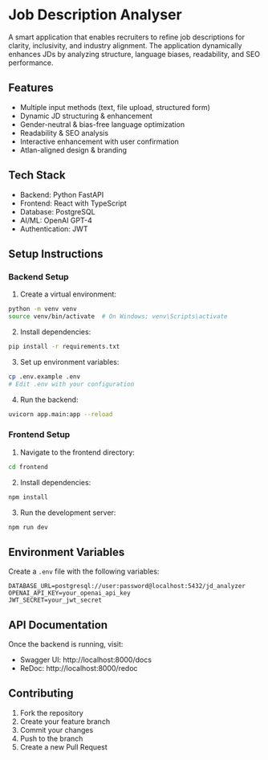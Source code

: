 # Job Description Analyser

A smart application that enables recruiters to refine job descriptions for clarity, inclusivity, and industry alignment. The application dynamically enhances JDs by analyzing structure, language biases, readability, and SEO performance.

## Features

- Multiple input methods (text, file upload, structured form)
- Dynamic JD structuring & enhancement
- Gender-neutral & bias-free language optimization
- Readability & SEO analysis
- Interactive enhancement with user confirmation
- Atlan-aligned design & branding

## Tech Stack

- Backend: Python FastAPI
- Frontend: React with TypeScript
- Database: PostgreSQL
- AI/ML: OpenAI GPT-4
- Authentication: JWT

## Setup Instructions

### Backend Setup

1. Create a virtual environment:
```bash
python -m venv venv
source venv/bin/activate  # On Windows: venv\Scripts\activate
```

2. Install dependencies:
```bash
pip install -r requirements.txt
```

3. Set up environment variables:
```bash
cp .env.example .env
# Edit .env with your configuration
```

4. Run the backend:
```bash
uvicorn app.main:app --reload
```

### Frontend Setup

1. Navigate to the frontend directory:
```bash
cd frontend
```

2. Install dependencies:
```bash
npm install
```

3. Run the development server:
```bash
npm run dev
```

## Environment Variables

Create a `.env` file with the following variables:

```
DATABASE_URL=postgresql://user:password@localhost:5432/jd_analyzer
OPENAI_API_KEY=your_openai_api_key
JWT_SECRET=your_jwt_secret
```

## API Documentation

Once the backend is running, visit:
- Swagger UI: http://localhost:8000/docs
- ReDoc: http://localhost:8000/redoc

## Contributing

1. Fork the repository
2. Create your feature branch
3. Commit your changes
4. Push to the branch
5. Create a new Pull Request 